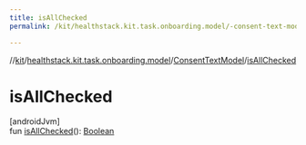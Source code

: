 ```yaml
---
title: isAllChecked
permalink: /kit/healthstack.kit.task.onboarding.model/-consent-text-model/is-all-checked.html

---
```

//[kit](/kit.html)/[healthstack.kit.task.onboarding.model](../index.html)/[ConsentTextModel](index.html)/[isAllChecked](is-all-checked.html)



# isAllChecked



[androidJvm]\
fun [isAllChecked](is-all-checked.html)(): [Boolean](https://kotlinlang.org/api/latest/jvm/stdlib/kotlin/-boolean/index.html)




